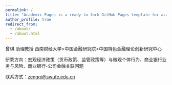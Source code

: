 ```yaml
---
permalink: /
title: "Academic Pages is a ready-to-fork GitHub Pages template for academic personal websites"
author_profile: true
redirect_from: 
  - /about/
  - /about.html
---
```


曾琪   助理教授
西南财经大学>中国金融研究院>中国特色金融理论创新研究中心

研究方向：宏观经济政策（货币政策、监管政策等）与微观个体行为、商业银行业务与风险、商业银行-公司金融关联问题

联系方式：zengqi@swufe.edu.cn

